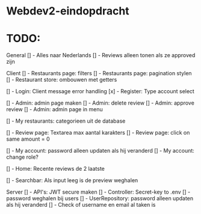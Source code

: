# Webdev2-eindopdracht
 
# TODO:

General
[] - Alles naar Nederlands
[] - Reviews alleen tonen als ze approved zijn

Client
[] - Restaurants page: filters
[] - Restaurants page: pagination stylen
[] - Restaurant store: ombouwen met getters

[] - Login: Client message error handling
[x] - Register: Type account select

[] - Admin: admin page maken
[] - Admin: delete review
[] - Admin: approve review
[] - Admin: admin page in menu

[] - My restaurants: categorieen uit de database


[] - Review page: Textarea max aantal karakters
[] - Review page: click on same amount = 0

[] - My account: password alleen updaten als hij veranderd
[] - My account: change role?

[] - Home: Recente reviews de 2 laatste

[] - Searchbar: Als input leeg is de preview weghalen

Server
[] - API's: JWT secure maken
[] - Controller: Secret-key to .env
[] - password weghalen bij users
[] - UserRepository: password alleen updaten als hij veranderd
[] - Check of username en email al taken is


